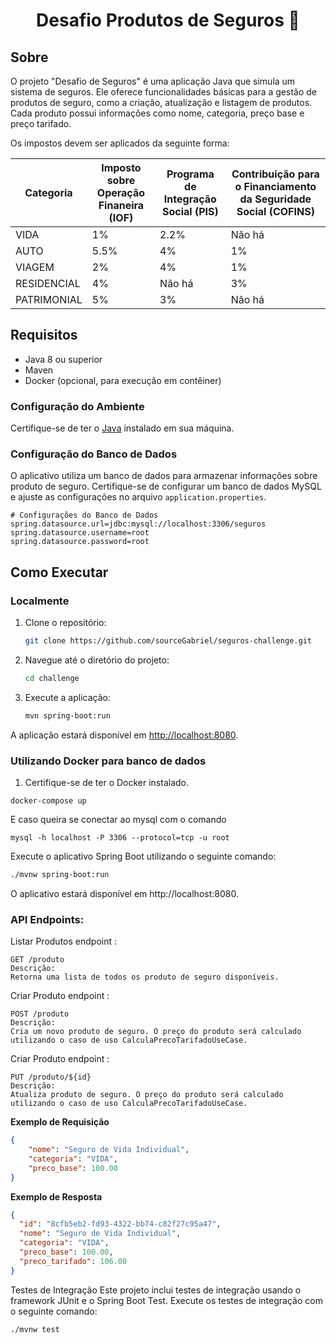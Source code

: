 <div align="center">
<h1><a>Desafio Produtos de Seguros 🚀</a></h1>
</div>

## Sobre

O projeto "Desafio de Seguros" é uma aplicação Java que simula um sistema de seguros. Ele oferece funcionalidades básicas para a gestão de produtos de seguro, como a criação, atualização e listagem de produtos. Cada produto possui informações como nome, categoria, preço base e preço tarifado.

Os impostos devem ser aplicados da seguinte forma:


| **Categoria** | **Imposto sobre Operação Finaneira (IOF)** | **Programa de Integração Social (PIS)** | **Contribuição para o Financiamento da Seguridade Social (COFINS)** |
|---------------|--------------------------------------------|-----------------------------------------|----------------------------------------------------------------|
| VIDA          | 1%                                         | 2.2%                                      | Não há                                                          |
| AUTO          | 5.5%                                       | 4%                                      | 1%                                                             |
| VIAGEM        | 2%                                         | 4%                                      | 1%                                                             |
| RESIDENCIAL   | 4%                                         | Não há                                | 3%                                                             |
| PATRIMONIAL   | 5%                                         | 3%                                      | Não há                                                           |

## Requisitos

- Java 8 ou superior
- Maven
- Docker (opcional, para execução em contêiner)

### Configuração do Ambiente

Certifique-se de ter o [Java](https://www.oracle.com/java/technologies/javase-downloads.html) instalado em sua máquina.

### Configuração do Banco de Dados

O aplicativo utiliza um banco de dados para armazenar informações sobre produto de seguro. Certifique-se de configurar um banco de dados MySQL e ajuste as configurações no arquivo `application.properties`.

```properties
# Configurações do Banco de Dados
spring.datasource.url=jdbc:mysql://localhost:3306/seguros
spring.datasource.username=root
spring.datasource.password=root
```

## Como Executar

### Localmente

1. Clone o repositório:

    ```bash
    git clone https://github.com/sourceGabriel/seguros-challenge.git
    ```

2. Navegue até o diretório do projeto:

    ```bash
    cd challenge
    ```

3. Execute a aplicação:

    ```bash
    mvn spring-boot:run
    ```

A aplicação estará disponível em [http://localhost:8080](http://localhost:8080).

### Utilizando Docker para banco de dados

1. Certifique-se de ter o Docker instalado.
```
docker-compose up
```
E caso queira se conectar ao mysql com o comando
```
mysql -h localhost -P 3306 --protocol=tcp -u root
```

Execute o aplicativo Spring Boot utilizando o seguinte comando:

```bash
./mvnw spring-boot:run
```
O aplicativo estará disponível em http://localhost:8080.

### API Endpoints:  
Listar Produtos endpoint :
```
GET /produto
Descrição:
Retorna uma lista de todos os produto de seguro disponíveis.
```
Criar Produto endpoint :
```
POST /produto
Descrição:
Cria um novo produto de seguro. O preço do produto será calculado utilizando o caso de uso CalculaPrecoTarifadoUseCase.
```
Criar Produto endpoint :
```
PUT /produto/${id}
Descrição:
Atualiza produto de seguro. O preço do produto será calculado utilizando o caso de uso CalculaPrecoTarifadoUseCase.
```

**Exemplo de Requisição**

```json
{
    "nome": "Seguro de Vida Individual",
    "categoria": "VIDA",
    "preco_base": 100.00
}
```

**Exemplo de Resposta**

```json
{
  "id": "8cfb5eb2-fd93-4322-bb74-c82f27c95a47",
  "nome": "Seguro de Vida Individual",
  "categoria": "VIDA",
  "preco_base": 100.00,
  "preco_tarifado": 106.00
}
```
Testes de Integração
Este projeto inclui testes de integração usando o framework JUnit e o Spring Boot Test. 
Execute os testes de integração com o seguinte comando:

```bash
./mvnw test
```